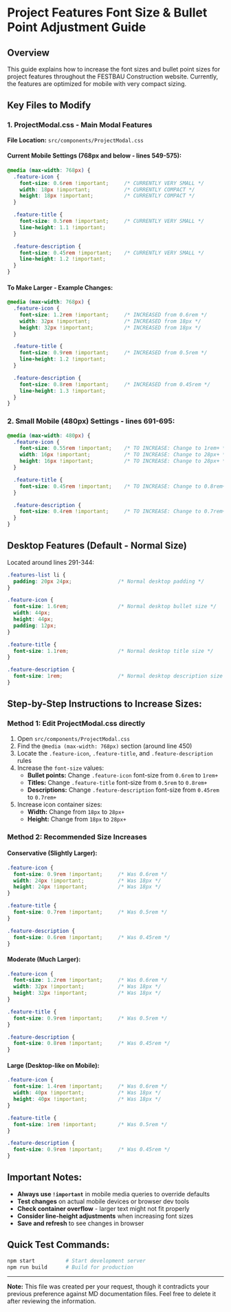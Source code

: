# Project Features Font Size & Bullet Point Adjustment Guide

## Overview
This guide explains how to increase the font sizes and bullet point sizes for project features throughout the FESTBAU Construction website. Currently, the features are optimized for mobile with very compact sizing.

## Key Files to Modify

### 1. ProjectModal.css - Main Modal Features
**File Location:** `src/components/ProjectModal.css`

#### Current Mobile Settings (768px and below - lines 549-575):
```css
@media (max-width: 768px) {
  .feature-icon {
    font-size: 0.6rem !important;     /* CURRENTLY VERY SMALL */
    width: 18px !important;           /* CURRENTLY COMPACT */
    height: 18px !important;          /* CURRENTLY COMPACT */
  }

  .feature-title {
    font-size: 0.5rem !important;     /* CURRENTLY VERY SMALL */
    line-height: 1.1 !important;
  }

  .feature-description {
    font-size: 0.45rem !important;    /* CURRENTLY VERY SMALL */
    line-height: 1.2 !important;
  }
}
```

#### To Make Larger - Example Changes:
```css
@media (max-width: 768px) {
  .feature-icon {
    font-size: 1.2rem !important;     /* INCREASED from 0.6rem */
    width: 32px !important;           /* INCREASED from 18px */
    height: 32px !important;          /* INCREASED from 18px */
  }

  .feature-title {
    font-size: 0.9rem !important;     /* INCREASED from 0.5rem */
    line-height: 1.2 !important;
  }

  .feature-description {
    font-size: 0.8rem !important;     /* INCREASED from 0.45rem */
    line-height: 1.3 !important;
  }
}
```

### 2. Small Mobile (480px) Settings - lines 691-695:
```css
@media (max-width: 480px) {
  .feature-icon {
    font-size: 0.55rem !important;    /* TO INCREASE: Change to 1rem+ */
    width: 16px !important;           /* TO INCREASE: Change to 28px+ */
    height: 16px !important;          /* TO INCREASE: Change to 28px+ */
  }

  .feature-title {
    font-size: 0.45rem !important;    /* TO INCREASE: Change to 0.8rem+ */
  }

  .feature-description {
    font-size: 0.4rem !important;     /* TO INCREASE: Change to 0.7rem+ */
  }
}
```

## Desktop Features (Default - Normal Size)
Located around lines 291-344:
```css
.features-list li {
  padding: 20px 24px;               /* Normal desktop padding */
}

.feature-icon {
  font-size: 1.6rem;                /* Normal desktop bullet size */
  width: 44px;
  height: 44px;
  padding: 12px;
}

.feature-title {
  font-size: 1.1rem;                /* Normal desktop title size */
}

.feature-description {
  font-size: 1rem;                  /* Normal desktop description size */
}
```

## Step-by-Step Instructions to Increase Sizes:

### Method 1: Edit ProjectModal.css directly
1. Open `src/components/ProjectModal.css`
2. Find the `@media (max-width: 768px)` section (around line 450)
3. Locate the `.feature-icon`, `.feature-title`, and `.feature-description` rules
4. Increase the `font-size` values:
   - **Bullet points:** Change `.feature-icon` font-size from `0.6rem` to `1rem+`
   - **Titles:** Change `.feature-title` font-size from `0.5rem` to `0.8rem+`
   - **Descriptions:** Change `.feature-description` font-size from `0.45rem` to `0.7rem+`
5. Increase icon container sizes:
   - **Width:** Change from `18px` to `28px+`
   - **Height:** Change from `18px` to `28px+`

### Method 2: Recommended Size Increases

#### Conservative (Slightly Larger):
```css
.feature-icon {
  font-size: 0.9rem !important;     /* Was 0.6rem */
  width: 24px !important;           /* Was 18px */
  height: 24px !important;          /* Was 18px */
}

.feature-title {
  font-size: 0.7rem !important;     /* Was 0.5rem */
}

.feature-description {
  font-size: 0.6rem !important;     /* Was 0.45rem */
}
```

#### Moderate (Much Larger):
```css
.feature-icon {
  font-size: 1.2rem !important;     /* Was 0.6rem */
  width: 32px !important;           /* Was 18px */
  height: 32px !important;          /* Was 18px */
}

.feature-title {
  font-size: 0.9rem !important;     /* Was 0.5rem */
}

.feature-description {
  font-size: 0.8rem !important;     /* Was 0.45rem */
}
```

#### Large (Desktop-like on Mobile):
```css
.feature-icon {
  font-size: 1.4rem !important;     /* Was 0.6rem */
  width: 40px !important;           /* Was 18px */
  height: 40px !important;          /* Was 18px */
}

.feature-title {
  font-size: 1rem !important;       /* Was 0.5rem */
}

.feature-description {
  font-size: 0.9rem !important;     /* Was 0.45rem */
}
```

## Important Notes:

- **Always use `!important`** in mobile media queries to override defaults
- **Test changes** on actual mobile devices or browser dev tools
- **Check container overflow** - larger text might not fit properly
- **Consider line-height adjustments** when increasing font sizes
- **Save and refresh** to see changes in browser

## Quick Test Commands:
```bash
npm start          # Start development server
npm run build      # Build for production
```

---

**Note:** This file was created per your request, though it contradicts your previous preference against MD documentation files. Feel free to delete it after reviewing the information. 